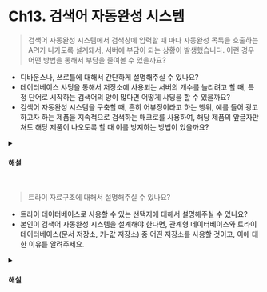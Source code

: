 # Ch13. 검색어 자동완성 시스템

> 검색어 자동완성 시스템에서 검색창에 입력할 때 마다 자동완성 목록을 호출하는 API가 나가도록 설계돼서, 서버에 부담이 되는 상황이 발생했습니다. 이런 경우 어떤 방법을 통해서 부담을 줄여볼 수 있을까요?
 
* 디바운스나, 쓰로틀에 대해서 간단하게 설명해주실 수 있나요?
* 데이터베이스 샤딩을 통해서 저장소에 사용되는 서버의 개수를 늘리려고 할 때, 특정 단어로 시작하는 검색어의 양이 많다면 어떻게 샤딩을 할 수 있을까요?
* 검색어 자동완성 시스템을 구축할 때, 흔히 어뷰징이라고 하는 행위, 예를 들어 광고하고자 하는 제품을 지속적으로 검색하는 매크로를 사용하여, 해당 제품의 앞글자만 쳐도 해당 제품이 나오도록 할 때 이를 방지하는 방법이 있을까요?

<details>
<summary><h4>해설</h4></summary>

> 검색어 자동완성 시스템에서, 검색창에 입력할 때 마다 쿼리가 나가서, 서버에 부담이 되는 상황이 발생했습니다. 이런 경우 어떤 방법을 통해서 부담을 줄여볼 수 있을까요?
* 디바운스나 쓰로틀을 통해서 해당 API가 매 글자마다 나가지 않도록 해서, API수를 줄이는 방법이 있을 수 있고, 캐시계층을 중간에 두는 방법도 있을 수 있다.
* 또한 서버의 성능 혹은 서버를 늘리는 방법도 있을 수 있을 것이다.

> 디바운스나, 쓰로틀에 대해서 간단하게 설명해주실 수 있나요?
* 디바운스는 어떤 이벤트가 종료된 후 원하는 동작을 시키는 것이고, 쓰로틀은 일정 시간마다 원하는 동작을 실행시키는 것을 의미한다.
* 예를 들어, 입력창에 입력 중에는 API를 호출하지 않다가 입력이 다 완료되고 나서 API를 보내면 디바운스, 500ms 간격으로 입력창에 입력중인 단어에 대한 자동완성 목록을 호출하는 API를 보내면 쓰로틀 방법이다.

> 데이터베이스 샤딩을 통해서 저장소에 사용되는 서버의 개수를 늘리려고 할 때, 특정 단어로 시작하는 검색어의 양이 많다면 어떻게 샤딩을 할 수 있을까요?
* 데이터베이스 샤딩을 할 때, 특정 단어의 검색어 양이 많다면 해당 단어만 서버를 할당해주고, 검색어 양이 적은 단어들을 묶도록 해서 검색어 양을 평등하게 가질 수 있도록 샤딩할 수 있다.

> 검색어 자동완성 시스템을 구축할 때, 흔히 어뷰징이라고 하는 행위, 예를 들어 광고하고자 하는 제품을 지속적으로 검색하는 매크로를 사용하여, 해당 제품의 앞글자만 쳐도 해당 제품이 나오도록 할 때 이를 방지하는 방법이 있을까요?
* 사용자의 검색 이력과 행동 패턴을 분석하여 같은 단어를 계속 검색하는 비정상적인 행동을 감지하도록 하는 방법을 사용하거나, 단기간에 동일한 IP주소나 사용자로부터 발생하는 쿼리의 양을 제한하고 제한함으로써 어뷰징을 방지할 수 있다.

</details>
<br>

> 트라이 자료구조에 대해서 설명해주실 수 있나요?

* 트라이 데이터베이스로 사용할 수 있는 선택지에 대해서 설명해주실 수 있나요?
* 본인이 검색어 자동완성 시스템을 설계해야 한다면, 관계형 데이터베이스와 트라이 데이터베이스(문서 저장소, 키-값 저장소) 중 어떤 저장소를 사용할 것이고, 이에 대한 이유를 알려주세요.

<details>
<summary><h4>해설</h4></summary>

> 트라이 자료구조에 대해서 설명해주실 수 있나요?
* 트라이는 트래 형태의 자료구조로, 각 노드에 글자를 저장하고, 해당 글자 다음에 등장할 수 있는 모든 글자들의 수 만큼 자식 노드를 가질 수 있다. 
* 각 트리 노드는 하나의 단어, 또는 접두어 문자열을 나타낸다.

> 트라이 데이터베이스로 사용할 수 있는 선택지에 대해서 설명해주실 수 있나요?
* 트라이를 직렬화하여 몽고디비와 같은 문서 저장소에 저장할 수 있고, 다른 방법으로는 트라이에 보관된 모든 접두어를 해시 테이블 키로 변환하고 각 트라이 노드에 보관된 모든 데이터를 해시 테이블 값으로 변환하여 키-값 저장소를 활용할 수도 있다.

> 본인이 검색어 자동완성 시스템을 설계해야 한다면, 관계형 데이터베이스와 트라이 데이터베이스(문서 저장소, 키-값 저장소) 중 어떤 저장소를 사용할 것이고, 이에 대한 이유를 알려주세요.
* 데이터가 적은 경우에는 새로운 데이터베이스 시스템을 적용하는 것보다는 관계형 데이터베이스를 활용하는 것이 나쁘지 않을 것 같고, 저장된 데이터가 많다면 관계형 데이터베이스를 사용하면 병목이 될 수 있으므로 문서 저장소나 키-값 저장소를 활용할 수 있을 것 같다.

</details>
